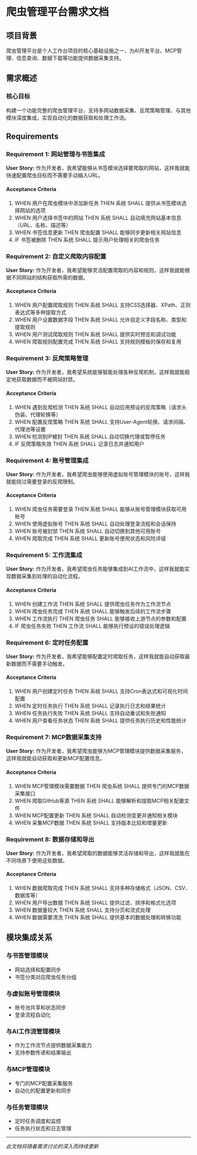 # 爬虫管理平台需求文档

## 项目背景

爬虫管理平台是个人工作台项目的核心基础设施之一，为AI开发平台、MCP管理、信息查询、数据下载等功能提供数据采集支持。

## 需求概述

### 核心目标
构建一个功能完整的爬虫管理平台，支持多网站数据采集、反爬策略管理、与其他模块深度集成，实现自动化的数据获取和处理工作流。

## Requirements

### Requirement 1: 网站管理与书签集成

**User Story:** 作为开发者，我希望能够从书签模块选择要爬取的网站，这样我就能快速配置爬虫目标而不需要手动输入URL。

#### Acceptance Criteria

1. WHEN 用户在爬虫模块中添加新任务 THEN 系统 SHALL 提供从书签模块选择网站的选项
2. WHEN 用户选择书签中的网站 THEN 系统 SHALL 自动填充网站基本信息（URL、名称、描述等）
3. WHEN 书签信息更新 THEN 爬虫配置 SHALL 能够同步更新相关网站信息
4. IF 书签被删除 THEN 系统 SHALL 提示用户处理相关的爬虫任务

### Requirement 2: 自定义爬取内容配置

**User Story:** 作为开发者，我希望能够灵活配置爬取的内容和规则，这样我就能根据不同网站的结构获取所需的数据。

#### Acceptance Criteria

1. WHEN 用户配置爬取规则 THEN 系统 SHALL 支持CSS选择器、XPath、正则表达式等多种提取方式
2. WHEN 用户设置数据字段 THEN 系统 SHALL 允许自定义字段名称、类型和提取规则
3. WHEN 用户测试爬取规则 THEN 系统 SHALL 提供实时预览和调试功能
4. WHEN 爬取规则配置完成 THEN 系统 SHALL 支持规则模板的保存和复用

### Requirement 3: 反爬策略管理

**User Story:** 作为开发者，我希望系统能够智能处理各种反爬机制，这样我就能稳定地获取数据而不被网站封禁。

#### Acceptance Criteria

1. WHEN 遇到反爬检测 THEN 系统 SHALL 自动应用预设的反爬策略（请求头伪装、代理轮换等）
2. WHEN 配置反爬策略 THEN 系统 SHALL 支持User-Agent轮换、请求间隔、代理池等设置
3. WHEN 检测到IP被封 THEN 系统 SHALL 自动切换代理或暂停任务
4. IF 反爬策略失效 THEN 系统 SHALL 记录日志并通知用户

### Requirement 4: 账号管理集成

**User Story:** 作为开发者，我希望爬虫能够使用虚拟账号管理模块的账号，这样我就能绕过需要登录的反爬限制。

#### Acceptance Criteria

1. WHEN 爬虫任务需要登录 THEN 系统 SHALL 能够从账号管理模块获取可用账号
2. WHEN 使用虚拟账号 THEN 系统 SHALL 自动处理登录流程和会话保持
3. WHEN 账号被封禁 THEN 系统 SHALL 自动切换到其他可用账号
4. WHEN 爬取完成 THEN 系统 SHALL 更新账号使用状态和风险评级

### Requirement 5: 工作流集成

**User Story:** 作为开发者，我希望爬虫任务能够集成到AI工作流中，这样我就能实现数据采集到处理的自动化流程。

#### Acceptance Criteria

1. WHEN 创建工作流 THEN 系统 SHALL 提供爬虫任务作为工作流节点
2. WHEN 爬虫任务完成 THEN 系统 SHALL 能够触发后续的工作流步骤
3. WHEN 工作流执行 THEN 爬虫任务 SHALL 能够接收上游节点的参数和配置
4. IF 爬虫任务失败 THEN 工作流 SHALL 能够执行预设的错误处理逻辑

### Requirement 6: 定时任务配置

**User Story:** 作为开发者，我希望能够配置定时爬取任务，这样我就能自动获取最新数据而不需要手动触发。

#### Acceptance Criteria

1. WHEN 用户创建定时任务 THEN 系统 SHALL 支持Cron表达式和可视化时间配置
2. WHEN 定时任务执行 THEN 系统 SHALL 记录执行日志和结果统计
3. WHEN 任务执行失败 THEN 系统 SHALL 支持自动重试和失败通知
4. WHEN 用户查看任务状态 THEN 系统 SHALL 提供任务执行历史和性能统计

### Requirement 7: MCP数据采集支持

**User Story:** 作为开发者，我希望爬虫能够为MCP管理模块提供数据采集服务，这样我就能自动获取和更新MCP配置信息。

#### Acceptance Criteria

1. WHEN MCP管理模块需要数据 THEN 爬虫系统 SHALL 提供专门的MCP数据采集接口
2. WHEN 爬取GitHub等源 THEN 系统 SHALL 能够解析和提取MCP相关配置文件
3. WHEN MCP配置更新 THEN 系统 SHALL 自动检测变更并通知相关模块
4. WHEN 采集MCP数据 THEN 系统 SHALL 支持版本比较和增量更新

### Requirement 8: 数据存储和导出

**User Story:** 作为开发者，我希望爬取的数据能够灵活存储和导出，这样我就能在不同场景下使用这些数据。

#### Acceptance Criteria

1. WHEN 数据爬取完成 THEN 系统 SHALL 支持多种存储格式（JSON、CSV、数据库等）
2. WHEN 用户导出数据 THEN 系统 SHALL 提供过滤、排序和格式化选项
3. WHEN 数据量较大 THEN 系统 SHALL 支持分页和流式处理
4. WHEN 数据需要清洗 THEN 系统 SHALL 提供基本的数据处理和转换功能

## 模块集成关系

### 与书签管理模块
- 网站选择和配置同步
- 书签分类对应爬虫任务分组

### 与虚拟账号管理模块  
- 账号池共享和状态同步
- 登录流程自动化

### 与AI工作流管理模块
- 作为工作流节点提供数据采集能力
- 支持参数传递和结果输出

### 与MCP管理模块
- 专门的MCP配置采集服务
- 自动化的配置更新和同步

### 与任务管理模块
- 定时任务调度和监控
- 任务执行状态和日志管理

---

*此文档将随着需求讨论的深入而持续更新*
